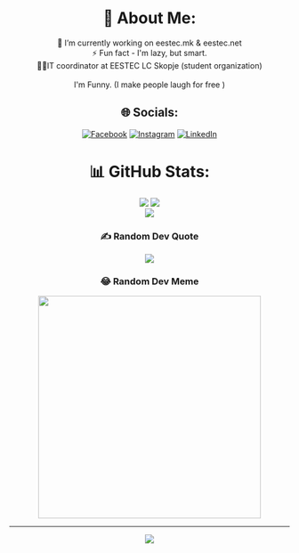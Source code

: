 <div align="center">

# 💫 About Me:
🔭 I’m currently working on eestec.mk & eestec.net<br>⚡ Fun fact - I'm lazy, but smart.<br>🧑‍💻IT coordinator at EESTEC LC Skopje (student organization)<br><br>I'm Funny. (I make people laugh for free )


  
## 🌐 Socials:
[![Facebook](https://img.shields.io/badge/Facebook-%231877F2.svg?logo=Facebook&logoColor=white)](https://facebook.com/profile.php?id=100002728613149) [![Instagram](https://img.shields.io/badge/Instagram-%23E4405F.svg?logo=Instagram&logoColor=white)](https://instagram.com/hristovski.exe) [![LinkedIn](https://img.shields.io/badge/LinkedIn-%230077B5.svg?logo=linkedin&logoColor=white)](https://linkedin.com/in/petar-hristovski) 


# 📊 GitHub Stats:

![](https://github-readme-stats.vercel.app/api?username=hristovskii&theme=omni&hide_border=false&include_all_commits=false&count_private=false)
![](https://github-readme-streak-stats.herokuapp.com/?user=hristovskii&theme=omni&hide_border=false)<br/>
  ![](https://github-readme-stats.vercel.app/api/top-langs/?username=hristovskii&theme=omni&hide_border=false&include_all_commits=false&count_private=false&layout=compact)

### ✍️ Random Dev Quote
![](https://quotes-github-readme.vercel.app/api?type=horizontal&theme=radical)

### 😂 Random Dev Meme
<img src='https://randommeme-five.vercel.app/' style="height: 400px;"/>

---
[![](https://visitcount.itsvg.in/api?id=hristovskii&icon=0&color=0)](https://visitcount.itsvg.in)


</div>

<!-- Proudly created with GPRM ( https://gprm.itsvg.in ) -->
